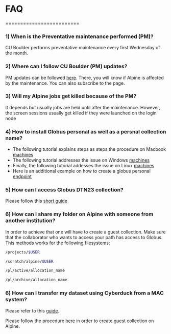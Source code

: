 # FAQ 
  =========================

### 1) When is the Preventative maintenance performed (PM)?

   CU Boulder performs preventative maintenance every first Wednesday of the month.

### 2) Where can I follow CU Boulder (PM) updates?

   PM updates can be followed [here](https://curc.statuspage.io/). There, you will know if Alpine is affected by the maintenance. 
   You can also subscribe to the page.

### 3) Will my Alpine jobs get killed because of the PM?

   It depends but usually jobs are held until after the maintenance.
   However, the screen sessions usually get killed if they were launched on the login node
   
### 4) How to install Globus personal as well as a persnal collection name?
   * The following tutorial explains steps as steps the procedure on Macbook [machines](https://docs.globus.org/how-to/globus-connect-personal-mac/)
   * The following tutorial addresses the issue on Windows [machines](https://docs.globus.org/how-to/globus-connect-personal-windows/)
   * Finally, the following tutorial addesses the issue on Linux [machines](https://docs.globus.org/how-to/globus-connect-personal-linux/)
   * Here is an additional example on how to create a globus personal [endpoint](https://github.com/kf-cuanschutz/CU-Anschutz-HPC-documentation/blob/main/Globus-local-entry-point-files/Globus-create-personal-endpoint.md)

### 5) How can I access Globus DTN23 collection?

   Please follow this [short guide](https://github.com/kf-cuanschutz/CU-Anschutz-HPC-documentation/blob/main/Workshops/globus_guide_v2.pdf)

### 6) How can I share my folder on Alpine with someone from another institution?

   In order to achieve that one will have to create a guest collection. Make sure that the collaborator who wants to access your path has access to Globus.
   This methods works for the following filesystems:
   
   ```bash
   /projects/$USER
   ```

   ```bash
   /scratch/alpine/$USER
   ```

   ```bash
   /pl/active/allocation_name
   ```

   ```bash
   /pl/archive/allocation_name
   ```

### 6) How can I transfer my dataset using Cyberduck from a MAC system?
  Please refer to this [guide](https://github.com/kf-cuanschutz/CU-Anschutz-HPC-documentation/blob/main/Workshops/Cyberduck_tutorial_.pdf). 


   Please follow the procedure [here](https://github.com/kf-cuanschutz/CU-Anschutz-HPC-documentation/blob/main/Globus-guest-collection-files/Presentation_Globus_guest_collection_v2.pdf)
   in order to create guest collection on Alpine.
